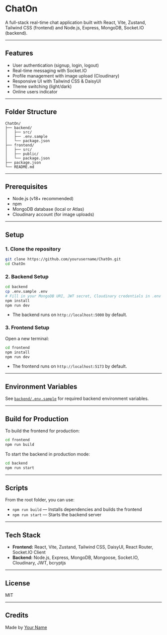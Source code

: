 # ChatOn

A full-stack real-time chat application built with React, Vite, Zustand, Tailwind CSS (frontend) and Node.js, Express, MongoDB, Socket.IO (backend).

---

## Features

- User authentication (signup, login, logout)
- Real-time messaging with Socket.IO
- Profile management with image upload (Cloudinary)
- Responsive UI with Tailwind CSS & DaisyUI
- Theme switching (light/dark)
- Online users indicator

---

## Folder Structure

```
ChatOn/
├── backend/
│   ├── src/
│   ├── .env.sample
│   └── package.json
├── frontend/
│   ├── src/
│   ├── public/
│   └── package.json
├── package.json
└── README.md
```

---

## Prerequisites

- Node.js (v18+ recommended)
- npm
- MongoDB database (local or Atlas)
- Cloudinary account (for image uploads)

---

## Setup

### 1. Clone the repository

```sh
git clone https://github.com/yourusername/ChatOn.git
cd ChatOn
```

### 2. Backend Setup

```sh
cd backend
cp .env.sample .env
# Fill in your MongoDB URI, JWT secret, Cloudinary credentials in .env
npm install
npm run dev
```

- The backend runs on `http://localhost:5000` by default.

### 3. Frontend Setup

Open a new terminal:

```sh
cd frontend
npm install
npm run dev
```

- The frontend runs on `http://localhost:5173` by default.

---

## Environment Variables

See [`backend/.env.sample`](backend/.env.sample) for required backend environment variables.

---

## Build for Production

To build the frontend for production:

```sh
cd frontend
npm run build
```

To start the backend in production mode:

```sh
cd backend
npm run start
```

---

## Scripts

From the root folder, you can use:

- `npm run build` &mdash; Installs dependencies and builds the frontend
- `npm run start` &mdash; Starts the backend server

---

## Tech Stack

- **Frontend:** React, Vite, Zustand, Tailwind CSS, DaisyUI, React Router, Socket.IO Client
- **Backend:** Node.js, Express, MongoDB, Mongoose, Socket.IO, Cloudinary, JWT, bcryptjs

---

## License

MIT

---

## Credits

Made by [Your Name](https://github.com/abdus-samee-007)